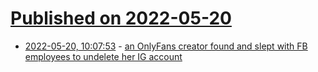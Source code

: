 # [Published on 2022-05-20](index.md)

* [2022-05-20, 10:07:53](https://news.ycombinator.com/item?id=31445380) - [an OnlyFans creator found and slept with FB employees to undelete her IG account](https://twitter.com/taylorlorenz/status/1527007677184110592)
